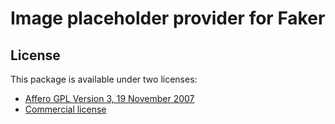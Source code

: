 # Image placeholder provider for Faker



## License

This package is available under two licenses:

- [Affero GPL Version 3, 19 November 2007](LICENSE-AGPL-3.0)
- [Commercial license](LICENSE-Commercial)
